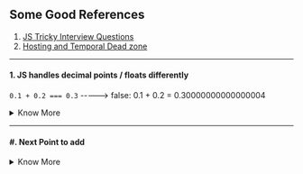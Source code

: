 ## Some Good References

1. <a href="https://www.toptal.com/javascript/interview-questions"> JS Tricky Interview Questions</a>
2. <a href="https://dmitripavlutin.com/javascript-hoisting-in-details/">Hosting and Temporal Dead zone</a>

-----------------------
#### 1. JS handles decimal points / floats differently
`0.1 + 0.2 === 0.3` -----> false: 0.1 + 0.2 = 0.30000000000000004
<details>
  <summary>Know More</summary>
  <pre>
  1. You can correct the above statement by `(0.2 * 10 + 0.1 * 10) / 10 === 0.3`
  2. The maximum number of decimals is 17
  3. Numbers in JavaScript are actually floating points
  4. Rounding errors are the cause of issue
  5. Always use a good library for numbers instead of building your own
  References: 
  <a href="https://modernweb.com/what-every-javascript-developer-should-know-about-floating-points/">What Every JavaScript Developer Should Know About Floating Points</a>
  <a href="https://docs.oracle.com/cd/E19957-01/806-3568/ncg_goldberg.html">What Every Computer Scientist Should Know About Floating-Point Arithmetic</a> <b>-- YET TO READ</b>
  </pre>
  
</details>





-----------------------
#### #. Next Point to add
<details>
  <summary>Know More</summary>
  <pre>
    Next Point to add
  </pre>
  
</details>
